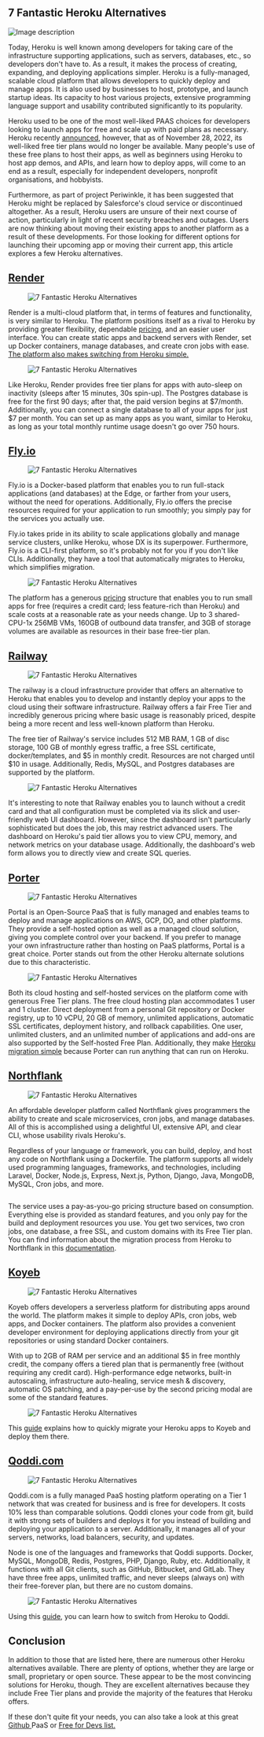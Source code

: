 ## 7 Fantastic Heroku Alternatives


![Image description](https://cdn.hashnode.com/res/hashnode/image/upload/v1663007412972/ojcG7aL0p.png)

<!-- wp:paragraph -->
<p>Today, Heroku is well known among developers for taking care of the infrastructure supporting applications, such as servers, databases, etc., so developers don't have to. As a result, it makes the process of creating, expanding, and deploying applications simpler. Heroku is a fully-managed, scalable cloud platform that allows developers to quickly deploy and manage apps. It is also used by businesses to host, prototype, and launch startup ideas. Its capacity to host various projects, extensive programming language support and usability contributed significantly to its popularity.</p>
<!-- /wp:paragraph -->

<!-- wp:paragraph -->
<p>Heroku used to be one of the most well-liked PAAS choices for developers looking to launch apps for free and scale up with paid plans as necessary. Heroku recently <a href="https://blog.heroku.com/next-chapter" target="_blank" data-type="URL" data-id="https://blog.heroku.com/next-chapter" rel="noreferrer noopener">announced</a>, however, that as of November 28, 2022, its well-liked free tier plans would no longer be available. Many people's use of these free plans to host their apps, as well as beginners using Heroku to host app demos, and APIs, and learn how to deploy apps, will come to an end as a result, especially for independent developers, nonprofit organisations, and hobbyists.</p>
<!-- /wp:paragraph -->

<!-- wp:paragraph -->
<p>Furthermore, as part of project Periwinkle, it has been suggested that Heroku might be replaced by Salesforce's cloud service or discontinued altogether. As a result, Heroku users are unsure of their next course of action, particularly in light of recent security breaches and outages. Users are now thinking about moving their existing apps to another platform as a result of these developments. For those looking for different options for launching their upcoming app or moving their current app, this article explores a few Heroku alternatives.</p>
<!-- /wp:paragraph -->


<!-- wp:block {"ref":3153} /-->

<!-- wp:heading -->
<h2><a href="https://render.com/" target="_blank" rel="noreferrer noopener"><span style="text-decoration: underline;">Render</span></a></h2>
<!-- /wp:heading -->

<!-- wp:image {"sizeSlug":"large"} -->
<figure class="wp-block-image size-large"><img src="https://cdn.hashnode.com/res/hashnode/image/upload/v1662140395152/QYggSRiuT.png?auto=compress,format&amp;format=webp" alt="7 Fantastic Heroku Alternatives"/></figure>
<!-- /wp:image -->

<!-- wp:paragraph -->
<p>Render is a multi-cloud platform that, in terms of features and functionality, is very similar to Heroku. The platform positions itself as a rival to Heroku by providing greater flexibility, dependable <a href="https://render.com/pricing" target="_blank" rel="noreferrer noopener">pricing</a>, and an easier user interface. You can create static apps and backend servers with Render, set up Docker containers, manage databases, and create cron jobs with ease. <a href="https://render.com/docs/migrate-from-heroku" target="_blank" data-type="URL" data-id="https://render.com/docs/migrate-from-heroku" rel="noreferrer noopener">The platform also makes switching from Heroku simple.</a></p>
<!-- /wp:paragraph -->

<!-- wp:image {"sizeSlug":"large"} -->
<figure class="wp-block-image size-large"><img src="https://cdn.hashnode.com/res/hashnode/image/upload/v1662140437050/eTu6thsL3.png?auto=compress,format&amp;format=webp" alt="7 Fantastic Heroku Alternatives"/></figure>
<!-- /wp:image -->

<!-- wp:paragraph -->
<p>Like Heroku, Render provides free tier plans for apps with auto-sleep on inactivity (sleeps after 15 minutes, 30s spin-up). The Postgres database is free for the first 90 days; after that, the paid version begins at $7/month. Additionally, you can connect a single database to all of your apps for just $7 per month. You can set up as many apps as you want, similar to Heroku, as long as your total monthly runtime usage doesn't go over 750 hours.</p>
<!-- /wp:paragraph -->

<!-- wp:heading -->
<h2><a href="https://fly.io/" target="_blank" rel="noreferrer noopener"><span style="text-decoration: underline;">Fly.io</span></a></h2>
<!-- /wp:heading -->

<!-- wp:image {"sizeSlug":"large"} -->
<figure class="wp-block-image size-large"><img src="https://cdn.hashnode.com/res/hashnode/image/upload/v1662140484799/illNUniWa.png?auto=compress,format&amp;format=webp" alt="7 Fantastic Heroku Alternatives"/></figure>
<!-- /wp:image -->

<!-- wp:paragraph -->
<p>Fly.io is a Docker-based platform that enables you to run full-stack applications (and databases) at the Edge, or farther from your users, without the need for operations. Additionally, Fly.io offers the precise resources required for your application to run smoothly; you simply pay for the services you actually use.</p>
<!-- /wp:paragraph -->

<!-- wp:paragraph -->
<p>Fly.io takes pride in its ability to scale applications globally and manage service clusters, unlike Heroku, whose DX is its superpower. Furthermore, Fly.io is a CLI-first platform, so it's probably not for you if you don't like CLIs. Additionally, they have a tool that automatically migrates to Heroku, which simplifies migration.</p>
<!-- /wp:paragraph -->

<!-- wp:image {"sizeSlug":"large"} -->
<figure class="wp-block-image size-large"><img src="https://cdn.hashnode.com/res/hashnode/image/upload/v1662140549612/Mpv3u23-v.png?auto=compress,format&amp;format=webp" alt="7 Fantastic Heroku Alternatives"/></figure>
<!-- /wp:image -->

<!-- wp:paragraph -->
<p>The platform has a generous <a href="https://fly.io/docs/about/pricing/" target="_blank" data-type="URL" data-id="https://fly.io/docs/about/pricing/" rel="noreferrer noopener">pricing</a> structure that enables you to run small apps for free (requires a credit card; less feature-rich than Heroku) and scale costs at a reasonable rate as your needs change. Up to 3 shared-CPU-1x 256MB VMs, 160GB of outbound data transfer, and 3GB of storage volumes are available as resources in their base free-tier plan.</p>
<!-- /wp:paragraph -->

<!-- wp:heading -->
<h2><a href="https://railway.app/" target="_blank" rel="noreferrer noopener"><span style="text-decoration: underline;">Railway</span></a></h2>
<!-- /wp:heading -->

<!-- wp:image {"sizeSlug":"large"} -->
<figure class="wp-block-image size-large"><img src="https://cdn.hashnode.com/res/hashnode/image/upload/v1662140574015/DbzIN9da6.png?auto=compress,format&amp;format=webp" alt="7 Fantastic Heroku Alternatives"/></figure>
<!-- /wp:image -->

<!-- wp:paragraph -->
<p>The railway is a cloud infrastructure provider that offers an alternative to Heroku that enables you to develop and instantly deploy your apps to the cloud using their software infrastructure. Railway offers a fair Free Tier and incredibly generous pricing where basic usage is reasonably priced, despite being a more recent and less well-known platform than Heroku.</p>
<!-- /wp:paragraph -->

<!-- wp:paragraph -->
<p>The free tier of Railway's service includes 512 MB RAM, 1 GB of disc storage, 100 GB of monthly egress traffic, a free SSL certificate, docker/templates, and $5 in monthly credit. Resources are not charged until $10 in usage. Additionally, Redis, MySQL, and Postgres databases are supported by the platform.</p>
<!-- /wp:paragraph -->

<!-- wp:image {"sizeSlug":"large"} -->
<figure class="wp-block-image size-large"><img src="https://cdn.hashnode.com/res/hashnode/image/upload/v1662140602009/WTo_7XGkM.png?auto=compress,format&amp;format=webp" alt="7 Fantastic Heroku Alternatives"/></figure>
<!-- /wp:image -->

<!-- wp:paragraph -->
<p>It's interesting to note that Railway enables you to launch without a credit card and that all configuration must be completed via its slick and user-friendly web UI dashboard. However, since the dashboard isn't particularly sophisticated but does the job, this may restrict advanced users. The dashboard on Heroku's paid tier allows you to view CPU, memory, and network metrics on your database usage. Additionally, the dashboard's web form allows you to directly view and create SQL queries.</p>
<!-- /wp:paragraph -->

<!-- wp:heading -->
<h2><a href="https://www.getporter.dev/" target="_blank" rel="noreferrer noopener"><span style="text-decoration: underline;">Porter</span></a></h2>
<!-- /wp:heading -->

<!-- wp:image {"sizeSlug":"large"} -->
<figure class="wp-block-image size-large"><img src="https://cdn.hashnode.com/res/hashnode/image/upload/v1662140624809/2MzrSQZtu.png?auto=compress,format&amp;format=webp" alt="7 Fantastic Heroku Alternatives"/></figure>
<!-- /wp:image -->

<!-- wp:paragraph -->
<p>Portal is an Open-Source PaaS that is fully managed and enables teams to deploy and manage applications on AWS, GCP, DO, and other platforms. They provide a self-hosted option as well as a managed cloud solution, giving you complete control over your backend. If you prefer to manage your own infrastructure rather than hosting on PaaS platforms, Portal is a great choice. Porter stands out from the other Heroku alternate solutions due to this characteristic.</p>
<!-- /wp:paragraph -->

<!-- wp:image {"sizeSlug":"large"} -->
<figure class="wp-block-image size-large"><img src="https://cdn.hashnode.com/res/hashnode/image/upload/v1662140644255/p8ZhCB0O2.png?auto=compress,format&amp;format=webp" alt="7 Fantastic Heroku Alternatives"/></figure>
<!-- /wp:image -->

<!-- wp:paragraph -->
<p>Both its cloud hosting and self-hosted services on the platform come with generous Free Tier plans. The free cloud hosting plan accommodates 1 user and 1 cluster. Direct deployment from a personal Git repository or Docker registry, up to 10 vCPU, 20 GB of memory, unlimited applications, automatic SSL certificates, deployment history, and rollback capabilities. One user, unlimited clusters, and an unlimited number of applications and add-ons are also supported by the Self-hosted Free Plan. Additionally, they make <a href="https://www.getporter.dev/migrate-from-Heroku" target="_blank" data-type="URL" data-id="https://www.getporter.dev/migrate-from-Heroku" rel="noreferrer noopener">Heroku migration simple</a> because Porter can run anything that can run on Heroku.</p>
<!-- /wp:paragraph -->

<!-- wp:heading -->
<h2><a href="https://northflank.com/" target="_blank" rel="noreferrer noopener"><span style="text-decoration: underline;">Northflank</span></a></h2>
<!-- /wp:heading -->

<!-- wp:image {"sizeSlug":"large"} -->
<figure class="wp-block-image size-large"><img src="https://cdn.hashnode.com/res/hashnode/image/upload/v1662140666143/SJkZ6CeOd.png?auto=compress,format&amp;format=webp" alt="7 Fantastic Heroku Alternatives"/></figure>
<!-- /wp:image -->

<!-- wp:paragraph -->
<p>An affordable developer platform called Northflank gives programmers the ability to create and scale microservices, cron jobs, and manage databases. All of this is accomplished using a delightful UI, extensive API, and clear CLI, whose usability rivals Heroku's.</p>
<!-- /wp:paragraph -->

<!-- wp:paragraph -->
<p>Regardless of your language or framework, you can build, deploy, and host any code on Northflank using a Dockerfile. The platform supports all widely used programming languages, frameworks, and technologies, including Laravel, Docker, Node.js, Express, Next.js, Python, Django, Java, MongoDB, MySQL, Cron jobs, and more.</p>
<!-- /wp:paragraph -->

<!-- wp:image {"sizeSlug":"large"} -->
<figure class="wp-block-image size-large"><img src="https://cdn.hashnode.com/res/hashnode/image/upload/v1662140703448/jACM_danT.png?auto=compress,format&amp;format=webp" alt=""/></figure>
<!-- /wp:image -->

<!-- wp:paragraph -->
<p>The service uses a pay-as-you-go pricing structure based on consumption. Everything else is provided as standard features, and you only pay for the build and deployment resources you use. You get two services, two cron jobs, one database, a free SSL, and custom domains with its Free Tier plan. You can find information about the migration process from Heroku to Northflank in this <a href="https://northflank.com/docs/v1/application/migrate-from-heroku" target="_blank" data-type="URL" data-id="https://northflank.com/docs/v1/application/migrate-from-heroku" rel="noreferrer noopener">documentation</a>.</p>
<!-- /wp:paragraph -->

<!-- wp:heading -->
<h2><a href="https://www.koyeb.com/" target="_blank" rel="noreferrer noopener"><span style="text-decoration: underline;">Koyeb</span></a></h2>
<!-- /wp:heading -->

<!-- wp:image {"sizeSlug":"large"} -->
<figure class="wp-block-image size-large"><img src="https://cdn.hashnode.com/res/hashnode/image/upload/v1662140733279/2wIBpUxJI.png?auto=compress,format&amp;format=webp" alt="7 Fantastic Heroku Alternatives"/></figure>
<!-- /wp:image -->

<!-- wp:paragraph -->
<p>Koyeb offers developers a serverless platform for distributing apps around the world. The platform makes it simple to deploy APIs, cron jobs, web apps, and Docker containers. The platform also provides a convenient developer environment for deploying applications directly from your git repositories or using standard Docker containers.</p>
<!-- /wp:paragraph -->

<!-- wp:paragraph -->
<p>With up to 2GB of RAM per service and an additional $5 in free monthly credit, the company offers a tiered plan that is permanently free (without requiring any credit card). High-performance edge networks, built-in autoscaling, infrastructure auto-healing, service mesh &amp; discovery, automatic OS patching, and a pay-per-use by the second pricing modal are some of the standard features.</p>
<!-- /wp:paragraph -->

<!-- wp:image {"sizeSlug":"large"} -->
<figure class="wp-block-image size-large"><img src="https://cdn.hashnode.com/res/hashnode/image/upload/v1662140754571/ejNCDka3n.png?auto=compress,format&amp;format=webp" alt="7 Fantastic Heroku Alternatives"/></figure>
<!-- /wp:image -->

<!-- wp:paragraph -->
<p>This <a href="https://www.koyeb.com/tutorials/migrate-from-heroku" data-type="URL" data-id="https://www.koyeb.com/tutorials/migrate-from-heroku" target="_blank" rel="noreferrer noopener">guide</a> explains how to quickly migrate your Heroku apps to Koyeb and deploy them there.</p>
<!-- /wp:paragraph -->

<!-- wp:heading -->
<h2><a href="https://qoddi.com/" target="_blank" rel="noreferrer noopener"><span style="text-decoration: underline;">Qoddi.com</span></a></h2>
<!-- /wp:heading -->

<!-- wp:image {"sizeSlug":"large"} -->
<figure class="wp-block-image size-large"><img src="https://cdn.hashnode.com/res/hashnode/image/upload/v1662140776974/sROluvZZG.png?auto=compress,format&amp;format=webp" alt="7 Fantastic Heroku Alternatives"/></figure>
<!-- /wp:image -->

<!-- wp:paragraph -->
<p>Qoddi.com is a fully managed PaaS hosting platform operating on a Tier 1 network that was created for business and is free for developers. It costs 10% less than comparable solutions. Qoddi clones your code from git, build it with strong sets of builders and deploys it for you instead of building and deploying your application to a server. Additionally, it manages all of your servers, networks, load balancers, security, and updates.</p>
<!-- /wp:paragraph -->

<!-- wp:paragraph -->
<p>Node is one of the languages and frameworks that Qoddi supports. Docker, MySQL, MongoDB, Redis, Postgres, PHP, Django, Ruby, etc. Additionally, it functions with all Git clients, such as GitHub, Bitbucket, and GitLab. They have three free apps, unlimited traffic, and never sleeps (always on) with their free-forever plan, but there are no custom domains.</p>
<!-- /wp:paragraph -->

<!-- wp:image {"sizeSlug":"large"} -->
<figure class="wp-block-image size-large"><img src="https://cdn.hashnode.com/res/hashnode/image/upload/v1662140109108/-3B-cVwIA.png?auto=compress,format&amp;format=webp" alt="7 Fantastic Heroku Alternatives"/></figure>
<!-- /wp:image -->

<!-- wp:paragraph -->
<p>Using this <a href="https://devcenter.qoddi.com/migration-guide-heroku-to-qoddi/" target="_blank" data-type="URL" data-id="https://devcenter.qoddi.com/migration-guide-heroku-to-qoddi/" rel="noreferrer noopener">guide</a>, you can learn how to switch from Heroku to Qoddi.</p>
<!-- /wp:paragraph -->

<!-- wp:heading -->
<h2>Conclusion</h2>
<!-- /wp:heading -->

<!-- wp:paragraph -->
<p>In addition to those that are listed here, there are numerous other Heroku alternatives available. There are plenty of options, whether they are large or small, proprietary or open source. These appear to be the most convincing solutions for Heroku, though. They are excellent alternatives because they include Free Tier plans and provide the majority of the features that Heroku offers.</p>
<!-- /wp:paragraph -->

<!-- wp:paragraph -->
<p>If these don't quite fit your needs, you can also take a look at this great <a href="https://github.com/ripienaar/free-for-dev#paas" data-type="URL" data-id="https://github.com/ripienaar/free-for-dev#paas" target="_blank" rel="noreferrer noopener">Github </a>PaaS or <a href="https://free-for.dev/#/?id=paas" data-type="URL" data-id="https://free-for.dev/#/?id=paas" target="_blank" rel="noreferrer noopener">Free for Devs list.</a></p>
<!-- /wp:paragraph -->